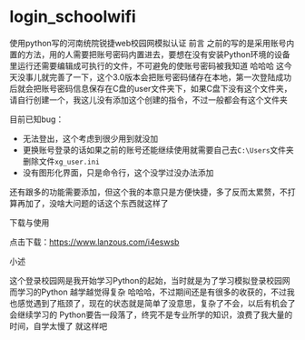 # login_schoolwifi
使用python写的河南统院锐捷web校园网模拟认证
前言
之前的写的是采用账号内置的方法，用的人需要把账号密码内置进去，要想在没有安装Python环境的设备里运行还需要编辑成可执行的文件，不可避免的使账号密码被我知道 哈哈哈
这今天没事儿就完善了一下，这个3.0版本会把账号密码储存在本地，第一次登陆成功后就会把账号密码信息保存在C盘的user文件夹下，如果C盘下没有这个文件夹，请自行创建一个，我这儿没有添加这个创建的指令，不过一般都会有这个文件夹

目前已知bug：

 - 无法登出，这个考虑到很少用到就没加
 - 更换账号登录的话如果之前的账号还能继续使用就需要自己去`C:\Users`文件夹删除文件`xg_user.ini`
 - 没有图形化界面，只是命令行，这个没学过没办法添加

还有跟多的功能需要添加，但这个我的本意只是方便快捷，多了反而太累赘，不打算再加了，没啥大问题的话这个东西就这样了

下载与使用

点击下载：https://www.lanzous.com/i4eswsb


小述

这个登录校园网是我开始学习Python的起始，当时就是为了学习模拟登录校园网而学习的Python
越学越觉得复杂 哈哈哈，不过期间还是有很多的收获的，不过我也感觉遇到了瓶颈了，现在的状态就是简单了没意思，复杂了不会，以后有机会了会继续学习的
Python要告一段落了，终究不是专业所学的知识，浪费了我大量的时间，自学太慢了
就这样吧

